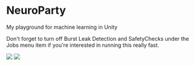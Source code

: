 # NeuroParty
My playground for machine learning in Unity

Don't forget to turn off Burst Leak Detection and SafetyChecks under the Jobs menu item if you're interested in running this really fast.

![]([Imgur](https://i.imgur.com/ukEZJIa.gifv))
![](https://i.imgur.com/iWOwTIy.gif)
